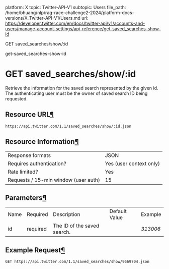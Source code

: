 platform: X
topic: Twitter-API-V1
subtopic: Users
file_path: /home/bhuang/nlp/rag-race-challenge2-2024/platform-docs-versions/X_Twitter-API-V1/Users.md
url: https://developer.twitter.com/en/docs/twitter-api/v1/accounts-and-users/manage-account-settings/api-reference/get-saved_searches-show-id

GET saved\_searches/show/:id

get-saved\_searches-show-id

# GET saved\_searches/show/:id

Retrieve the information for the saved search represented by the given id. The authenticating user must be the owner of saved search ID being requested.

## Resource URL[¶](#resource-url "Permalink to this headline")

`https://api.twitter.com/1.1/saved_searches/show/:id.json`

## Resource Information[¶](#resource-information "Permalink to this headline")

|     |     |
| --- | --- |
| Response formats | JSON |
| Requires authentication? | Yes (user context only) |
| Rate limited? | Yes |
| Requests / 15-min window (user auth) | 15  |

## Parameters[¶](#parameters "Permalink to this headline")

|     |     |     |     |     |
| --- | --- | --- | --- | --- |
| Name | Required | Description | Default Value | Example |
| id  | required | The ID of the saved search. |     | _313006_ |

## Example Request[¶](#example-request "Permalink to this headline")

`GET https://api.twitter.com/1.1/saved_searches/show/9569704.json`